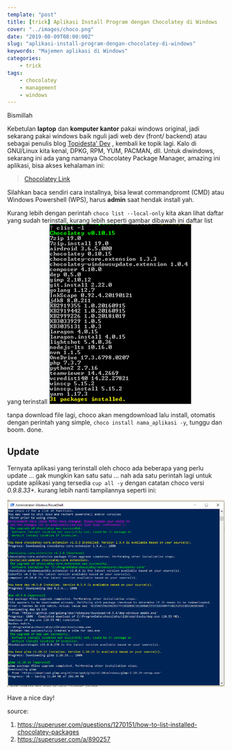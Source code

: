```yaml
---
template: "post"
title: [trick] Aplikasi Install Program dengan Chocolatey di Windows
cover: "../images/choco.png"
date: "2019-08-09T08:00:00Z"
slug: "aplikasi-install-program-dengan-chocolatey-di-windows"
keywords: "Majemen aplikasi di Windows"
categories: 
    - trick
tags:
    - chocolatey
    - management
    - windows
---
```


Bismillah

Kebetulan **laptop** dan **komputer kantor** pakai windows original, jadi sekarang pakai windows baik nguli jadi web dev (front/ backend) atau sebagai penulis blog [Topidesta' Dev](https://topidesta-dev.me)
, kembali ke topik lagi. Kalo di GNU/Linux kita kenal, DPKG, RPM, YUM, PACMAN, dll. Untuk diwindows, sekarang ini ada yang namanya Chocolatey Package Manager, amazing ini aplikasi, bisa akses kehalaman ini:

> [Chocolatey Link](https://chocolatey.org/packages)

Silahkan baca sendiri cara installnya, bisa lewat commandpromt (CMD) atau Windows Powershell (WPS), harus **admin** saat hendak install yah. 

Kurang lebih dengan perintah ``choco list --local-only`` kita akan lihat daftar yang sudah terinstall, kurang lebih seperti gambar dibawah ini daftar list yang terinstall
![Choco Installed Thinkpad](../images/chocolist-laptop-thinkpad.png)



tanpa download file lagi, choco akan mengdownload lalu install, otomatis dengan perintah yang simple, ``choco install nama_aplikasi -y``, tunggu dan boom. done.

## Update
Ternyata aplikasi yang terinstall oleh choco ada beberapa yang perlu update ... gak mungkin kan satu satu ... nah ada satu perintah lagi untuk update aplikasi yang tersedia ``cup all -y`` dengan catatan choco versi *0.9.8.33+.* kurang lebih nanti tampilannya seperti ini:

![Choco Installed Office PC](../images/cocoupdate.png)

Have a nice day!

source:
1. https://superuser.com/questions/1270151/how-to-list-installed-chocolatey-packages
2. https://superuser.com/a/890257